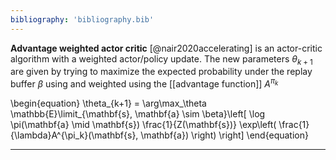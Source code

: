 ```yaml
---
bibliography: 'bibliography.bib'
---
```


**Advantage weighted actor critic** [@nair2020accelerating] is an actor-critic algorithm with a weighted actor/policy update. The new parameters $\theta_{k+1}$ are given by trying to maximize the expected probability under the replay buffer $\beta$ using and weighted using the [[advantage function]] $A^{\pi_k}$

\begin{equation}
\theta_{k+1} = \arg\max_\theta \mathbb{E}\limit_{\mathbf{s}, \mathbf{a} \sim \beta}\left[ \log \pi(\mathbf{a} \mid \mathbf{s}) \frac{1}{Z(\mathbf{s})} \exp\left( \frac{1}{\lambda}A^{\pi_k}(\mathbf{s}, \mathbf{a}) \right) \right]
\end{equation}

---